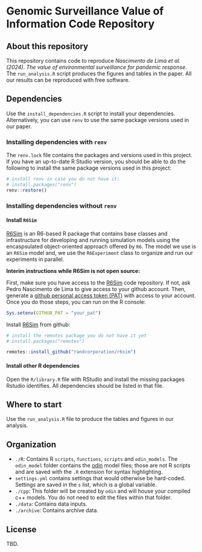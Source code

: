 # Genomic Surveillance Value of Information Code Repository

## About this repository

This repository contains code to reproduce *Nascimento de Lima et al. (2024). The value of environmental surveillance for pandemic response*. The `run_analysis.R` script produces the figures and tables in the paper. All our results can be reproduced with free software.

## Dependencies

Use the `install_dependencies.R` script to install your dependencies. Alternatively, you can use `renv` to use the same package versions used in our paper.

### Installing dependencies with `renv`

The `renv.lock` file contains the packages and versions used in this project. If you have an up-to-date R Studio version, you should be able to do the following to install the same package versions used in this project:

```r
# install renv in case you do not have it:
# install.packages("renv")
renv::restore()
```
### Installing dependencies without `renv`

#### Install `R6Sim`

[R6Sim](https://github.com/randcorporation/R6Sim/) is an R6-based R package that contains base classes and infrastructure for developing and running simulation models using the encaspsulated object-oriented approach offered by `R6`. The model we use is an `R6Sim` model and, we use the `R6Experiment` class to organize and run our experiments in parallel.

**Interim instructions while R6Sim is not open source:**

First, make sure you have access to the [R6Sim](https://github.com/randcorporation/R6Sim/) code repository. If not, ask Pedro Nascimento de Lima to give access to your github account. Then, generate a [github personal access token (PAT)](https://docs.github.com/en/authentication/keeping-your-account-and-data-secure/managing-your-personal-access-tokens) with access to your account. Once you do those steps, you can run on the R console:

```r
Sys.setenv(GITHUB_PAT = "your_pat")
```

Install [R6Sim](https://github.com/randcorporation/R6Sim/) from github:

```r
# install the remotes package you do not have it yet
# install.packages("remotes")

remotes::install_github("randcorporation/r6sim")
```

#### Install other R dependencies

Open the `R/library.R` file with RStudio and install the missing packages Rstudio identifies. All dependencies should be listed in that file.


## Where to start

Use the `run_analysis.R` file to produce the tables and figures in our analysis.

## Organization

- `./R`: Contains R `scripts`, `functions`, `scripts` and `odin_models`. The `odin_model` folder contains the [odin](https://mrc-ide.github.io/odin/index.html) model files; those are not R scripts and are saved with the `.R` extension for syntax highlighting.
- `settings.yml` contains settings that would otherwise be hard-coded. Settings are saved in the `s` list, which is a global variable.
- `./cpp`: This folder will be created by `odin` and will house your compiled c++ models. You do not need to edit the files within that folder.
- `./data`: Contains data inputs.
- `./archive`: Contains archive data.

## License
TBD.
